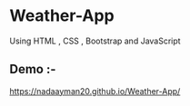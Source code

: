 # Weather-App

Using HTML , CSS , Bootstrap and JavaScript

## Demo :-

 https://nadaayman20.github.io/Weather-App/
